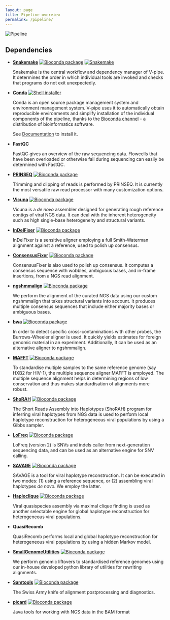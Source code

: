 ```yaml
---
layout: page
title: Pipeline overview
permalink: /pipeline/
---
```



![Pipeline](../img/pipeline.svg)


## Dependencies

- **[Snakemake](https://snakemake.bitbucket.io)**
  [![Bioconda package](https://img.shields.io/conda/dn/bioconda/snakemake.svg?label=Bioconda)](https://bioconda.github.io/recipes/snakemake/README.html)
  [![Snakemake](https://img.shields.io/badge/snakemake-≥4.8.0-brightgreen.svg?style=flat)](https://snakemake.bitbucket.io)

  Snakemake is the central workflow and dependency manager of V-pipe. It determines the order in which individual tools are invoked and checks that programs do not exit unexpectedly.

- **[Conda](https://conda.io/docs/index.html)**
  [![Shell installer](https://img.shields.io/badge/bash-installer-lightgrey.svg?style=flat)](https://conda.io/miniconda.html)

  Conda is an open source package management system and environment management system. V-pipe uses it to automatically obtain reproducible environments and simplify installation of the individual components of the pipeline, thanks to the [Bioconda channel](https://bioconda.github.io) - a distribution of bioinformatics software.

  See [Documentation](http://conda.io/docs/install/quick.html) to install it.

- **FastQC**

  FastQC gives an overview of the raw sequencing data. Flowcells that have been overloaded or otherwise fail during sequencing can easily be determined with FastQC.

- **[PRINSEQ](http://prinseq.sourceforge.net/)**
  [![Bioconda package](https://img.shields.io/conda/dn/bioconda/prinseq.svg?label=Bioconda)](https://bioconda.github.io/recipes/prinseq/README.html)

  Trimming and clipping of reads is performed by PRINSEQ. It is currently the most versatile raw read processor with many customization options.

- **[Vicuna](https://www.broadinstitute.org/viral-genomics/vicuna)**
  [![Bioconda package](https://img.shields.io/conda/dn/bioconda/mvicuna.svg?label=Bioconda)](https://bioconda.github.io/recipes/mvicuna/README.html)

  Vicuna is a *de novo* assembler designed for generating rough reference contigs of viral NGS data. It can deal with the inherent heterogeneity such as high single-base heterogeneity and structural variants.

- **[InDelFixer](https://github.com/cbg-ethz/InDelFixer)**
  [![Bioconda package](https://img.shields.io/conda/dn/bioconda/indelfixer.svg?label=Bioconda)](https://bioconda.github.io/recipes/indelfixer/README.html)

  InDelFixer is a sensitive aligner employing a full Smith-Waterman alignment against a reference, used to polish up consensus.

- **[ConsensusFixer](https://github.com/cbg-ethz/ConsensusFixer)**
  [![Bioconda package](https://img.shields.io/conda/dn/bioconda/consensusfixer.svg?label=Bioconda)](https://bioconda.github.io/recipes/consensusfixer/README.html)

  ConsensusFixer is also used to polish up consensus. It computes a consensus sequence with wobbles, ambiguous bases, and in-frame insertions, from a NGS read alignment.


- **[ngshmmalign](https://github.com/cbg-ethz/ngshmmalign)**
  [![Bioconda package](https://img.shields.io/conda/dn/bioconda/ngshmmalign.svg?label=Bioconda)](https://bioconda.github.io/recipes/ngshmmalign/README.html)

  We perform the alignment of the curated NGS data using our custom ngshmmalign that takes structural variants into account. It produces multiple consensus sequences that include either majority bases or ambiguous bases.

- **[bwa](https://github.com/lh3/bwa)**
  [![Bioconda package](https://img.shields.io/conda/dn/bioconda/bwa.svg?label=Bioconda)](https://bioconda.github.io/recipes/bwa/README.html)

  In order to detect specific cross-contaminations with other probes, the Burrows-Wheeler aligner is used. It quickly yields estimates for foreign genomic material in an experiment.
  Additionally, It can be used as an alternative aligner to ngshmmalign.

- **[MAFFT](http://mafft.cbrc.jp/alignment/software/)**
  [![Bioconda package](https://img.shields.io/conda/dn/bioconda/mafft.svg?label=Bioconda)](https://bioconda.github.io/recipes/mafft/README.html)

  To standardise multiple samples to the same reference genome (say HXB2 for HIV-1), the multiple sequence aligner MAFFT is employed. The multiple sequence alignment helps in determining regions of low conservation and thus makes standardisation of alignments more robust.

- **[ShoRAH](https://github.com/cbg-ethz/shorah)**
  [![Bioconda package](https://img.shields.io/conda/dn/bioconda/shorah.svg?label=Bioconda)](https://bioconda.github.io/recipes/shorah/README.html)

  The Short Reads Assembly into Haplotypes (ShoRAH) program for inferring viral haplotypes from NGS data is used to perform local haplotype reconstruction for heterogeneous viral populations by using a Gibbs sampler.

- **[LoFreq](https://csb5.github.io/lofreq/)**
  [![Bioconda package](https://img.shields.io/conda/dn/bioconda/lofreq.svg?label=Bioconda)](https://bioconda.github.io/recipes/lofreq/README.html)

  LoFreq (version 2) is SNVs and indels caller from next-generation sequencing data, and can be used as an alternative engine for SNV calling.

- **[SAVAGE](https://bitbucket.org/jbaaijens/savage)**
  [![Bioconda package](https://img.shields.io/conda/dn/bioconda/savage.svg?label=Bioconda)](https://bioconda.github.io/recipes/savage/README.html)

  SAVAGE is a tool for viral haplotype reconstruction. It can be executed in two modes: (1) using a reference sequence, or (2) assembling viral haplotypes *de novo*. We employ the latter.

- **[Haploclique](https://github.com/cbg-ethz/haploclique)**
  [![Bioconda package](https://img.shields.io/conda/dn/bioconda/haploclique.svg?label=Bioconda)](https://bioconda.github.io/recipes/haploclique/README.html)

  Viral quasispecies assembly via maximal clique finding is used as another selectable engine for global haplotype reconstruction for heterogeneous viral populations.

- **QuasiRecomb**

  QuasiRecomb performs local and global haplotype reconstruction for heterogeneous viral populations by using a hidden Markov model.

- **[SmallGenomeUtilities](https://github.com/cbg-ethz/smallgenomeutilities)**
  [![Bioconda package](https://img.shields.io/conda/dn/bioconda/smallgenomeutilities.svg?label=Bioconda)](https://bioconda.github.io/recipes/smallgenomeutilities/README.html)

  We perform genomic liftovers to standardised reference genomes using our in-house developed python library of utilities for rewriting alignments.


- **[Samtools](https://github.com/samtools/samtools)**
  [![Bioconda package](https://img.shields.io/conda/dn/bioconda/samtools.svg?label=Bioconda)](https://bioconda.github.io/recipes/samtools/README.html)

  The Swiss Army knife of alignment postprocessing and diagnostics.

- **[picard](https://broadinstitute.github.io/picard/)**
  [![Bioconda package](https://img.shields.io/conda/dn/bioconda/picard.svg?label=Bioconda)](https://bioconda.github.io/recipes/picard/README.html)

  Java tools for working with NGS data in the BAM format
